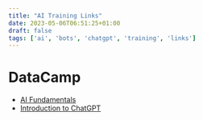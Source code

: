 ```yaml
---
title: "AI Training Links"
date: 2023-05-06T06:51:25+01:00
draft: false
tags: ['ai', 'bots', 'chatgpt', 'training', 'links']
---
```


# DataCamp
- [AI Fundamentals](https://www.datacamp.com/courses/ai-fundamentals)
- [Introduction to ChatGPT](https://www.datacamp.com/courses/introduction-to-chatgpt)
